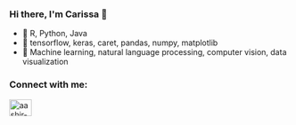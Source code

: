 ### Hi there, I'm Carissa 👋

- 📜 R, Python, Java
- 🌱 tensorflow, keras, caret, pandas, numpy, matplotlib
- 🔧 Machine learning, natural language processing, computer vision, data visualization

<h3 align="left">Connect with me:</h3>
<a href="https://linkedin.com/in/aashir-khan-bb8315139" target="blank"><img align="center" src="https://raw.githubusercontent.com/rahuldkjain/github-profile-readme-generator/master/src/images/icons/Social/linked-in-alt.svg" alt="aashir-khan-bb8315139" height="30" width="40" /></a>
